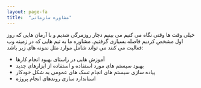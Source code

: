 ```yaml
---
layout: page-fa
title:  "مشاوره سازمانی"
---
```

خیلی وقت ها وقتی نگاه می کنیم می بینیم دچار روزمرگی شدیم و با آرمان هایی که روز اول مشخص کردیم فاصله بسیاری گرفتیم.
مشاوره ما به تیم هایی که در زمینه وب فعالیت می کنند می تواند شامل موارد مثل نمونه های زیر باشد:

- آموزش هایی در راستای بهبود انجام کارها
- بهبود سیستم های مورد استفاده و استفاده از ابزارهای جدید
- پیاده سازی سیستم های انجام تسک های عمومی به شکل خودکار
- استاندارد سازی روندهای انجام پروژه